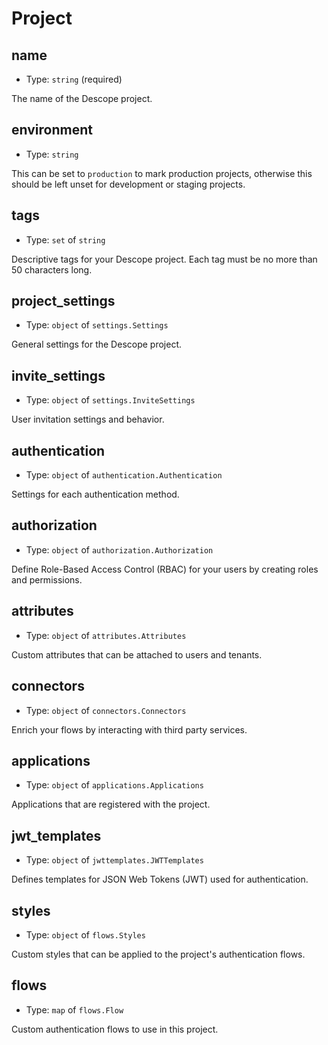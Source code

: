 
Project
=======



name
----

- Type: `string` (required)

The name of the Descope project.



environment
-----------

- Type: `string` 

This can be set to `production` to mark production projects, otherwise this should be
left unset for development or staging projects.



tags
----

- Type: `set` of `string` 

Descriptive tags for your Descope project. Each tag must be no more than 50 characters long.



project_settings
----------------

- Type: `object` of `settings.Settings` 

General settings for the Descope project.



invite_settings
---------------

- Type: `object` of `settings.InviteSettings` 

User invitation settings and behavior.



authentication
--------------

- Type: `object` of `authentication.Authentication` 

Settings for each authentication method.



authorization
-------------

- Type: `object` of `authorization.Authorization` 

Define Role-Based Access Control (RBAC) for your users by creating roles and permissions.



attributes
----------

- Type: `object` of `attributes.Attributes` 

Custom attributes that can be attached to users and tenants.



connectors
----------

- Type: `object` of `connectors.Connectors` 

Enrich your flows by interacting with third party services.



applications
------------

- Type: `object` of `applications.Applications` 

Applications that are registered with the project.



jwt_templates
-------------

- Type: `object` of `jwttemplates.JWTTemplates` 

Defines templates for JSON Web Tokens (JWT) used for authentication.



styles
------

- Type: `object` of `flows.Styles` 

Custom styles that can be applied to the project's authentication flows.



flows
-----

- Type: `map` of `flows.Flow` 

Custom authentication flows to use in this project.
